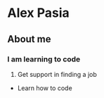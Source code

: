 
# Alex Pasia
## About me
### I am learning to code
1. Get support in finding a job
- Learn how to code
